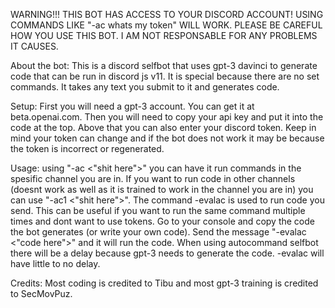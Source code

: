 WARNING!!! THIS BOT HAS ACCESS TO YOUR DISCORD ACCOUNT! USING COMMANDS LIKE "-ac whats my token" WILL WORK. PLEASE BE CAREFUL HOW YOU USE THIS BOT. I AM NOT RESPONSABLE FOR ANY PROBLEMS IT CAUSES.



About the bot: This is a discord selfbot that uses gpt-3 davinci to generate code that can be run in discord js v11. It is special because there are no set commands. It takes any text you submit to it and generates code.

Setup: First you will need a gpt-3 account. You can get it at beta.openai.com. Then you will need to copy your api key and put it into the code at the top. Above that you can also enter your discord token. Keep in mind your token can change and if the bot does not work it may be because the token is incorrect or regenerated.

Usage: using "-ac <"shit here">" you can have it run commands in the spesific channel you are in. If you want to run code in other channels (doesnt work as well as it is trained to work in the channel you are in) you can use "-ac1 <"shit here">". The command -evalac is used to run code you send. This can be useful if you want to run the same command multiple times and dont want to use tokens. Go to your console and copy the code the bot generates (or write your own code). Send the message "-evalac <"code here">" and it will run the code. When using autocommand selfbot there will be a delay because gpt-3 needs to generate the code. -evalac will have little to no delay.

Credits: Most coding is credited to Tibu and most gpt-3 training is credited to SecMovPuz.
